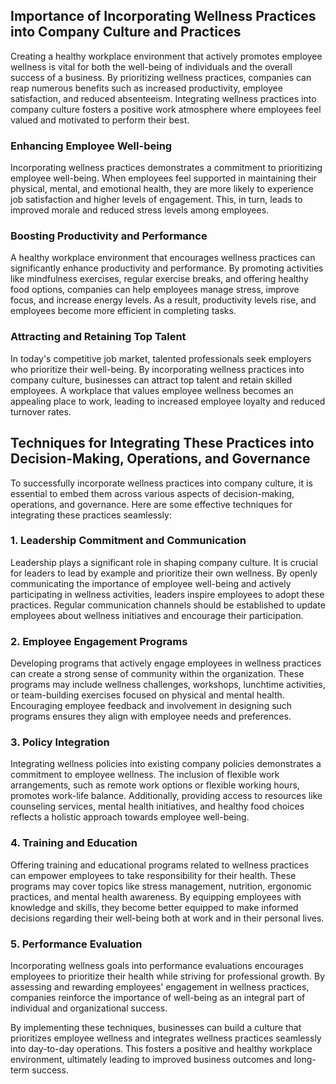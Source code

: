 
## Importance of Incorporating Wellness Practices into Company Culture and Practices

Creating a healthy workplace environment that actively promotes employee wellness is vital for both the well-being of individuals and the overall success of a business. By prioritizing wellness practices, companies can reap numerous benefits such as increased productivity, employee satisfaction, and reduced absenteeism. Integrating wellness practices into company culture fosters a positive work atmosphere where employees feel valued and motivated to perform their best.

### Enhancing Employee Well-being

Incorporating wellness practices demonstrates a commitment to prioritizing employee well-being. When employees feel supported in maintaining their physical, mental, and emotional health, they are more likely to experience job satisfaction and higher levels of engagement. This, in turn, leads to improved morale and reduced stress levels among employees.

### Boosting Productivity and Performance

A healthy workplace environment that encourages wellness practices can significantly enhance productivity and performance. By promoting activities like mindfulness exercises, regular exercise breaks, and offering healthy food options, companies can help employees manage stress, improve focus, and increase energy levels. As a result, productivity levels rise, and employees become more efficient in completing tasks.

### Attracting and Retaining Top Talent

In today's competitive job market, talented professionals seek employers who prioritize their well-being. By incorporating wellness practices into company culture, businesses can attract top talent and retain skilled employees. A workplace that values employee wellness becomes an appealing place to work, leading to increased employee loyalty and reduced turnover rates.

## Techniques for Integrating These Practices into Decision-Making, Operations, and Governance

To successfully incorporate wellness practices into company culture, it is essential to embed them across various aspects of decision-making, operations, and governance. Here are some effective techniques for integrating these practices seamlessly:

### 1\. Leadership Commitment and Communication

Leadership plays a significant role in shaping company culture. It is crucial for leaders to lead by example and prioritize their own wellness. By openly communicating the importance of employee well-being and actively participating in wellness activities, leaders inspire employees to adopt these practices. Regular communication channels should be established to update employees about wellness initiatives and encourage their participation.

### 2\. Employee Engagement Programs

Developing programs that actively engage employees in wellness practices can create a strong sense of community within the organization. These programs may include wellness challenges, workshops, lunchtime activities, or team-building exercises focused on physical and mental health. Encouraging employee feedback and involvement in designing such programs ensures they align with employee needs and preferences.

### 3\. Policy Integration

Integrating wellness policies into existing company policies demonstrates a commitment to employee wellness. The inclusion of flexible work arrangements, such as remote work options or flexible working hours, promotes work-life balance. Additionally, providing access to resources like counseling services, mental health initiatives, and healthy food choices reflects a holistic approach towards employee well-being.

### 4\. Training and Education

Offering training and educational programs related to wellness practices can empower employees to take responsibility for their health. These programs may cover topics like stress management, nutrition, ergonomic practices, and mental health awareness. By equipping employees with knowledge and skills, they become better equipped to make informed decisions regarding their well-being both at work and in their personal lives.

### 5\. Performance Evaluation

Incorporating wellness goals into performance evaluations encourages employees to prioritize their health while striving for professional growth. By assessing and rewarding employees' engagement in wellness practices, companies reinforce the importance of well-being as an integral part of individual and organizational success.

By implementing these techniques, businesses can build a culture that prioritizes employee wellness and integrates wellness practices seamlessly into day-to-day operations. This fosters a positive and healthy workplace environment, ultimately leading to improved business outcomes and long-term success.
